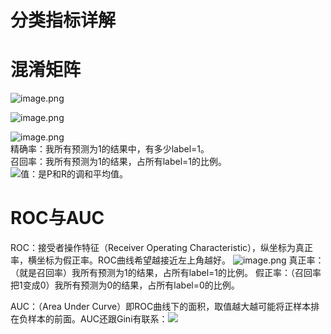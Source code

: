 # 分类指标详解


# 混淆矩阵
 ![image.png](https://cdn.nlark.com/yuque/0/2020/png/1173836/1599633733075-0b7659bc-949c-4e23-9b58-6c755fce23de.png#align=left&display=inline&height=126&margin=%5Bobject%20Object%5D&name=image.png&originHeight=314&originWidth=1856&size=221657&status=done&style=none&width=746)

![image.png](https://cdn.nlark.com/yuque/0/2020/png/1173836/1599633992093-1248d8cc-0125-4583-8837-221b332dbacc.png#align=left&display=inline&height=135&margin=%5Bobject%20Object%5D&name=image.png&originHeight=270&originWidth=504&size=63455&status=done&style=none&width=252)

![image.png](https://cdn.nlark.com/yuque/0/2020/png/1173836/1599634145938-78a95ffb-b4aa-4b73-817a-daa3f215c91e.png#align=left&display=inline&height=81&margin=%5Bobject%20Object%5D&name=image.png&originHeight=124&originWidth=248&size=15355&status=done&style=none&width=162)
<br/>精确率：我所有预测为1的结果中，有多少label=1。
<br/>召回率：我所有预测为1的结果，占所有label=1的比例。
<br/>![](https://cdn.nlark.com/yuque/__latex/39a427e0b250982dd0fab7c404b4e2c2.svg#card=math&code=F_%7B1%7D&height=18&width=18)值：是P和R的调和平均值。

# ROC与AUC


ROC：接受者操作特征（Receiver Operating Characteristic），纵坐标为真正率，横坐标为假正率。ROC曲线希望越接近左上角越好。
![image.png](https://cdn.nlark.com/yuque/0/2020/png/1173836/1599634950366-efc315a8-5a96-4496-83cc-5a0f2528e482.png#align=left&display=inline&height=559&margin=%5Bobject%20Object%5D&name=image.png&originHeight=1118&originWidth=906&size=254794&status=done&style=none&width=453)
真正率：（就是召回率）我所有预测为1的结果，占所有label=1的比例。
假正率：（召回率把1变成0）我所有预测为0的结果，占所有label=0的比例。

AUC：（Area Under Curve）即ROC曲线下的面积，取值越大越可能将正样本排在负样本的前面。AUC还跟Gini有联系：![](https://cdn.nlark.com/yuque/__latex/8a9650e89af609df2a47253e4a3eb3b3.svg#card=math&code=Gini%3D2AUC-1&height=16&width=132)
